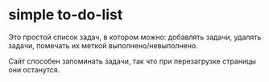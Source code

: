 # simple to-do-list

Это простой список задач, в котором можно:
добавлять задачи,
удалять задачи,
помечать их меткой выполнено/невыполнено.

Сайт способен запоминать задачи, так что при перезагрузке страницы они останутся.